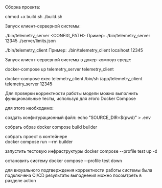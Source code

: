 
Cборка проекта:

chmod +x build.sh
./build.sh

Запуск клиент-серверной системы:

./bin/telemetry_server <PORT> <CONFIG_PATH>
Пример: ./bin/telemetry_server 12345 ./server/limits.json

./bin/telemetry_client <HOST> <PORT>
Пример: ./bin/telemetry_client localhost 12345

Запуск клиент-серверной системы в докер-компоуз среде:

docker-compose up telemetry_server telemetry_client

docker-compose exec telemetry_client /bin/sh
/app/telemetry_client telemetry_server 12345

Для проверки корректности работы модели можно выполнить функциональные тесты, используя для этого Docker Compose

для этого необходимо:

создать конфигурационный файл: 
echo "SOURCE_DIR=$(pwd)" > .env

собрать образ
docker compose build builder

собрать проект в контейнере              
docker compose run --rm builder

запустить тестовую инфраструктуры
docker compose --profile test up -d

остановить систему
docker compose --profile test down


для визуального подтверждения корректности работы системы была подключена CI/CD
результаты выподнения можно посомтреть в разделе action

